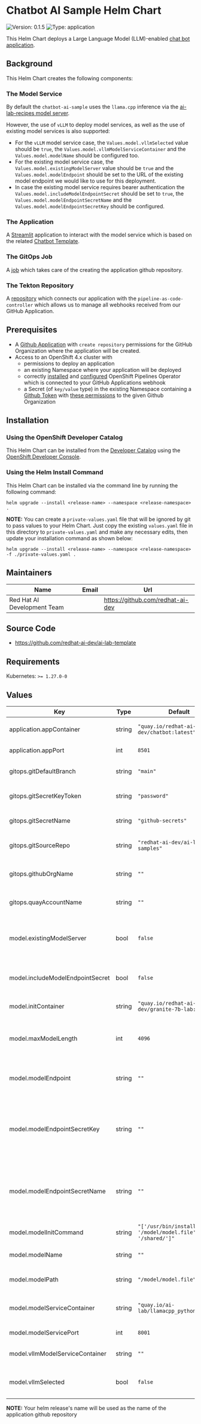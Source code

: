

# Chatbot AI Sample Helm Chart
![Version: 0.1.5](https://img.shields.io/badge/Version-0.1.5-informational?style=flat-square) ![Type: application](https://img.shields.io/badge/Type-application-informational?style=flat-square)

This Helm Chart deploys a Large Language Model (LLM)-enabled [chat bot application](https://github.com/redhat-ai-dev/ai-lab-samples/tree/main/chatbot).

## Background

This Helm Chart creates the following components:

### The Model Service
By default the `chatbot-ai-sample` uses the `llama.cpp` inference via the [ai-lab-recipes model server](https://github.com/containers/ai-lab-recipes/tree/main/model_servers/llamacpp_python).

However, the use of `vLLM` to deploy model services, as well as the use of existing model services is also supported:
* For the `vLLM` model service case, the `Values.model.vllmSelected` value should be `true`, the `Values.model.vllmModelServiceContainer` and the `Values.model.modelName` should be configured too.
* For the existing model service case, the `Values.model.existingModelServer` value should be `true` and the `Values.model.modelEndpoint` should be set to the URL of the existing model endpoint we would like to use for this deployment.
* In case the existing model service requires bearer authentication the `Values.model.includeModelEndpointSecret` should be set to `true`, the `Values.model.modelEndpointSecretName` and the `Values.model.modelEndpointSecretKey` should be configured.

### The Application
A [Streamlit](https://github.com/streamlit/streamlit) application to interact with the model service which is based on the related [Chatbot Template](https://github.com/redhat-ai-dev/ai-lab-template/tree/main/templates/chatbot/content).

### The GitOps Job
A [job](./templates/application-gitops-job.yaml) which takes care of the creating the application github repository.

### The Tekton Repository
A [repository](./templates/tekton-repository.yaml) which connects our application with the `pipeline-as-code-controller` which allows us to manage all webhooks received from our GitHub Application.

## Prerequisites

- A [Github Application](https://github.com/redhat-ai-dev/ai-rhdh-installer/blob/main/docs/APP-SETUP.md#github-app) with `create repository` permissions for the GitHub Organization where the application will be created.
- Access to an OpenShift 4.x cluster with
    - permissions to deploy an application
	- an existing Namespace where your application will be deployed
	- correctly [installed](https://www.redhat.com/en/technologies/cloud-computing/openshift/pipelines) and [configured](https://github.com/redhat-ai-dev/ai-lab-helm-charts/blob/main/docs/PIPELINES_CONFIGURATION.md) OpenShift Pipelines Operator which is connected to your GitHub Applications webhook
	- a Secret (of `key/value` type) in the existing Namespace containing a [Github Token](https://docs.github.com/en/authentication/keeping-your-account-and-data-secure/managing-your-personal-access-tokens#creating-a-personal-access-token-classic) with [these permissions](https://github.com/redhat-ai-dev/ai-rhdh-installer/blob/main/docs/APP-SETUP.md#procedure) to the given Github Organization

## Installation

### Using the OpenShift Developer Catalog

This Helm Chart can be installed from the [Developer Catalog](https://docs.openshift.com/container-platform/4.17/applications/creating_applications/odc-creating-applications-using-developer-perspective.html#odc-using-the-developer-catalog-to-add-services-or-components_odc-creating-applications-using-developer-perspective) using the [OpenShift Developer Console](https://docs.openshift.com/container-platform/4.17/web_console/web-console-overview.html#about-developer-perspective_web-console-overview).

### Using the Helm Install Command

This Helm Chart can be installed via the command line by running the following command:

```
helm upgrade --install <release-name> --namespace <release-namespace> .
```

**NOTE:**
You can create a `private-values.yaml` file that will be ignored by git to pass values to your Helm Chart.
Just copy the existing `values.yaml` file in this directory to `private-values.yaml` and make any necessary edits, then update your installation command as shown below:

```shell
helm upgrade --install <release-name> --namespace <release-namespace> -f ./private-values.yaml .
```

## Maintainers

| Name | Email | Url |
| ---- | ------ | --- |
| Red Hat AI Development Team |  | <https://github.com/redhat-ai-dev> |
## Source Code

* <https://github.com/redhat-ai-dev/ai-lab-template>
## Requirements

Kubernetes: `>= 1.27.0-0`

## Values

| Key | Type | Default | Description |
|-----|------|---------|-------------|
| application.appContainer | string | `"quay.io/redhat-ai-dev/chatbot:latest"` | The image used for the initial chatbot application interface |
| application.appPort | int | `8501` | The exposed port of the application |
| gitops.gitDefaultBranch | string | `"main"` | The default branch for the chatbot application Github repository |
| gitops.gitSecretKeyToken | string | `"password"` | The name of the Secret's key with the Github token value |
| gitops.gitSecretName | string | `"github-secrets"` | The name of the Secret containing the required Github token |
| gitops.gitSourceRepo | string | `"redhat-ai-dev/ai-lab-samples"` | The Github Repository with the contents of the ai-lab sample chatbot application |
| gitops.githubOrgName | string | `""` | [REQUIRED] The Github Organization name that the chatbot application repository will be created in |
| gitops.quayAccountName | string | `""` | [REQUIRED] The quay.io account that the application image will be pushed |
| model.existingModelServer | bool | `false` | Adds support of an existing model server for the deployed application. If selected it overrides the vLLM & llama.cpp use cases. |
| model.includeModelEndpointSecret | bool | `false` | Adds support for bearer authentication for the existing model server endpoint. |
| model.initContainer | string | `"quay.io/redhat-ai-dev/granite-7b-lab:latest"` | The image used for the initContainer of the model service deployment |
| model.maxModelLength | int | `4096` | The maximum sequence length of the model. It is used only for the vllm case and the default value is 4096. |
| model.modelEndpoint | string | `""` | The endpoint url of the model for the existing model service case. Is used only if existingModelServer is set to true. |
| model.modelEndpointSecretKey | string | `""` | The name of the secret field storing the bearer value for the existing model service if the endpoint requires bearer authentication. Is used only if includeModelEndpointSecret is set to true. |
| model.modelEndpointSecretName | string | `""` | The name of the secret storing the credentials for the existing model service if the endpoint requires bearer authentication. Is used only if includeModelEndpointSecret is set to true. |
| model.modelInitCommand | string | `"['/usr/bin/install', '/model/model.file', '/shared/']"` | The model service initContainer command |
| model.modelName | string | `""` | The name of the model. It is used only in the vLLM use case. |
| model.modelPath | string | `"/model/model.file"` | The path of the model file inside the model service container |
| model.modelServiceContainer | string | `"quay.io/ai-lab/llamacpp_python:latest"` | The image used for the model service. For the VLLM case please see vllmModelServiceContainer |
| model.modelServicePort | int | `8001` | The exposed port of the model service |
| model.vllmModelServiceContainer | string | `""` | The image used for the model service for the vLLM use case. |
| model.vllmSelected | bool | `false` | Adds support of vLLM instead of llama_cpp. Be sure that your system has GPU support for this case. |

**NOTE:** Your helm release's name will be used as the name of the application github repository
